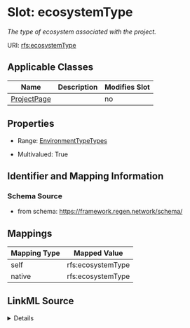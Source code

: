 

# Slot: ecosystemType


_The type of ecosystem associated with the project._





URI: [rfs:ecosystemType](https://framework.regen.network/schema/ecosystemType)



<!-- no inheritance hierarchy -->





## Applicable Classes

| Name | Description | Modifies Slot |
| --- | --- | --- |
| [ProjectPage](ProjectPage.md) |  |  no  |







## Properties

* Range: [EnvironmentTypeTypes](EnvironmentTypeTypes.md)

* Multivalued: True





## Identifier and Mapping Information







### Schema Source


* from schema: https://framework.regen.network/schema/




## Mappings

| Mapping Type | Mapped Value |
| ---  | ---  |
| self | rfs:ecosystemType |
| native | rfs:ecosystemType |




## LinkML Source

<details>
```yaml
name: ecosystemType
description: The type of ecosystem associated with the project.
from_schema: https://framework.regen.network/schema/
rank: 1000
slot_uri: rfs:ecosystemType
alias: ecosystemType
domain_of:
- ProjectPage
range: EnvironmentTypeTypes
multivalued: true

```
</details>